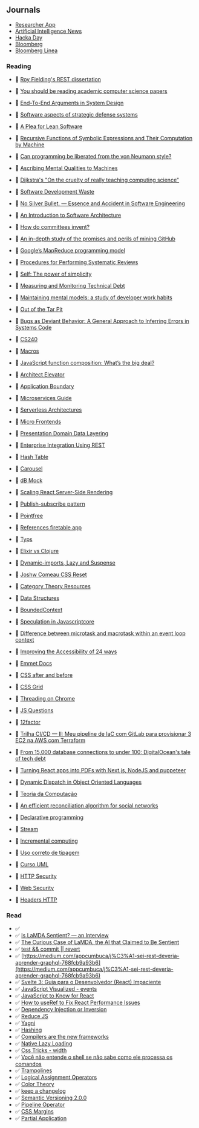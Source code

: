 ## Journals

- [Researcher App](https://www.researcher-app.com/)
- [Artificial Intelligence News](https://www.sciencedaily.com/news/computers_math/artificial_intelligence/)
- [Hacka Day](https://hackaday.com/)
- [Bloomberg](https://www.bloomberg.com/)
- [Bloomberg Linea](https://www.bloomberglinea.com/?noredirect)

### Reading

- 📙 [Roy Fielding's REST dissertation](https://www.ics.uci.edu/~fielding/pubs/dissertation/rest_arch_style.htm)
- 📙 [You should be reading academic computer science papers](https://stackoverflow.blog/2022/04/07/you-should-be-reading-academic-computer-science-papers/)
- 📙 [End-To-End Arguments in System Design](https://groups.csail.mit.edu/ana/Publications/PubPDFs/End-to-End%20Arguments%20in%20System%20Design.pdf)
- 📙 [Software aspects of strategic defense systems](https://dl.acm.org/doi/10.1145/214956.214961)
- 📙 [A Plea for Lean Software](https://t.co/ktNVPsMb0X)
- 📙 [Recursive Functions of Symbolic Expressions and Their Computation by Machine](https://t.co/bhPYJYCRUc)
- 📙 [Can programming be liberated from the von Neumann style?](https://t.co/NfUIn186rj)
- 📙 [Ascribing Mental Qualities to Machines](https://t.co/KD8cyHFrqJ)
- 📙 [Dijkstra's "On the cruelty of really teaching computing science"](https://t.co/MQOQZ5u1yT)
- 📙 [Software Development Waste ](https://www.researchgate.net/publication/313360479_Software_Development_Waste)
- 📙 [No Silver Bullet. — Essence and Accident in Software Engineering](https://t.co/jWmJBOOxDl)
- 📙 [An Introduction to Software Architecture](http://cs.txstate.edu/~rp31/papers/intro_softarch.pdf)
- 📙 [How do committees invent?](https://www.melconway.com/Home/pdf/committees.pdf)
- 📙 [An in-depth study of the promises and perils of mining GitHub](https://link.springer.com/article/10.1007/s10664-015-9393-5)
- 📙 [Google’s MapReduce programming model](https://www.sciencedirect.com/science/article/pii/S0167642307001281/pdf?md5=5fcc4f2a34e977548ee5b8c46af98f6a&pid=1-s2.0-S0167642307001281-main.pdf)
- 📙 [Procedures for Performing Systematic Reviews](https://www.inf.ufsc.br/~aldo.vw/kitchenham.pdf)
- 📙 [Self: The power of simplicity](https://dl.acm.org/doi/10.1145/38807.38828)
- 📙 [Measuring and Monitoring Technical Debt](https://www.sciencedirect.com/science/article/abs/pii/B9780123855121000025?via%3Dihub)
- 📙 [Maintaining mental models: a study of developer work habits](https://dl.acm.org/doi/10.1145/1134285.1134355)
- 📙 [Out of the Tar Pit](http://curtclifton.net/papers/MoseleyMarks06a.pdf)
- 📙 [Bugs as Deviant Behavior: A General Approach to Inferring Errors in Systems Code](https://t.co/KxYjGUGLJq)
- 📙 [CS240](https://web.stanford.edu/class/cs240/)


- 📙 [Macros](https://en.wikipedia.org/wiki/Macro_(computer_science))
- 📙 [JavaScript function composition: What’s the big deal?](https://jrsinclair.com/articles/2022/javascript-function-composition-whats-the-big-deal/#fn:3)
- 📙 [Architect Elevator](https://martinfowler.com/articles/architect-elevator.html)
- 📙 [Application Boundary](https://martinfowler.com/bliki/ApplicationBoundary.html)
- 📙 [Microservices Guide](https://martinfowler.com/microservices)
- 📙 [Serverless Architectures](https://martinfowler.com/articles/serverless.html)
- 📙 [Micro Frontends](https://martinfowler.com/articles/micro-frontends.html)
- 📙 [Presentation Domain Data Layering](https://martinfowler.com/bliki/PresentationDomainDataLayering.html)
- 📙 [Enterprise Integration Using REST](https://martinfowler.com/articles/enterpriseREST.html)
- 📙 [Hash Table](https://algs4.cs.princeton.edu/34hash/)
- 📙 [Carousel](https://www.youtube.com/watch?v=SGwHpzgqzgk)
- 📙 [dB Mock](https://www.robinwieruch.de/javascript-fake-api)
- 📙 [Scaling React Server-Side Rendering](https://arkwright.github.io/scaling-react-server-side-rendering.html)
- 📙 [Publish-subscribe pattern](https://gabrielschade.github.io/2018/03/12/publish-subscribe.html)
- 📙 [Pointfree](https://lucasmreis.github.io/blog/pointfree-javascript/)
- 📙 [References firetable app](https://github.com/AntlerVC/firetable)
- 📙 [Typs](https://lexi-lambda.github.io/blog/2020/08/13/types-as-axioms-or-playing-god-with-static-types/)
- 📙 [Elixir vs Clojure](https://blog.rentpathcode.com/elixir-vs-clojure-a-high-level-comparison-e5b79537d213)
- 📙 [Dynamic-imports, Lazy and Suspense](https://blog.greenroots.info/understanding-dynamic-imports-lazy-and-suspense-using-react-hooks-ckdfssktb01czpts12krebs1h)
- 📙 [Joshw Comeau CSS Reset](https://www.joshwcomeau.com/css/custom-css-reset/#introduction)
- 📙 [Category Theory Resources](https://github.com/prathyvsh/category-theory-resources)
- 📙 [Data Structures](https://www.freecodecamp.org/learn/coding-interview-prep/data-structures/)
- 📙 [BoundedContext](https://www.martinfowler.com/bliki/BoundedContext.html)
- 📙 [Speculation in Javascriptcore](https://webkit.org/blog/10308/speculation-in-javascriptcore/)
- 📙 [Difference between microtask and macrotask within an event loop context](https://stackoverflow.com/questions/25915634/difference-between-microtask-and-macrotask-within-an-event-loop-context#:~:text=A%20macro%20task%20represents%20some,callbacks%20and%20DOM%20mutation%20changes.)
- 📙 [Improving the Accessibility of 24 ways](https://css-tricks.com/improving-accessibility-24-ways/)
- 📙 [Emmet Docs](https://docs.emmet.io/abbreviations/implicit-names/)
- 📙 [CSS after and before](https://www.freecodecamp.org/news/css-before-and-after-how-to-use-the-content-property/)
- 📙 [CSS Grid](https://www.freecodecamp.org/news/intro-to-css-grid-layout/)
- 📙 [Threading on Chrome](https://chromium.googlesource.com/chromium/src/+/lkgr/docs/threading_and_tasks.md)
- 📙 [JS Questions](https://github.com/lydiahallie/javascript-questions/blob/master/pt-BR/README_pt_BR.md)
- 📙 [12factor](https://12factor.net/)
- 📙 [Trilha CI/CD — II: Meu pipeline de IaC com GitLab para provisionar 3 EC2 na AWS com Terraform](https://amauryborgesouza.medium.com/trilha-ci-cd-ii-meu-pipeline-de-iac-com-gitlab-para-provisionar-3-ec2-na-aws-com-terraform-83ebb0a761a3)
- 📙 [From 15,000 database connections to under 100: DigitalOcean's tale of tech debt](https://www.digitalocean.com/blog/from-15-000-database-connections-to-under-100-digitaloceans-tale-of-tech-debt)
- 📙 [Turning React apps into PDFs with Next.js, NodeJS and puppeteer](https://dev.to/jordykoppen/turning-react-apps-into-pdfs-with-nextjs-nodejs-and-puppeteer-mfi)
- 📙 [Dynamic Dispatch in Object Oriented Languages](https://condor.depaul.edu/ichu/csc447/notes/wk10/Dynamic2.htm)
- 📙 [Teoria da Computação](https://pt.wikipedia.org/wiki/Teoria_da_computa%C3%A7%C3%A3o)
- 📙 [An efficient reconciliation algorithm for social networks](https://arxiv.org/pdf/1307.1690.pdf)
- 📙 [Declarative programming](https://en.wikipedia.org/wiki/Declarative_programming)
- 📙 [Stream](https://en.wikipedia.org/wiki/Stream_(computing))
- 📙 [Incremental computing](https://en.wikipedia.org/wiki/Incremental_computing)
- 📙 [Uso correto de tipagem](https://pt.stackoverflow.com/questions/219211/qual-a-forma-correta-de-usar-os-tipos-float-double-e-decimal)
- 📙 [Curso UML](https://www.youtube.com/watch?v=AlvmnNsZA-s&list=PLQQLGmi9EOFztfRUGuKGOhT8EJxNEnR2k)
- 📙 [HTTP Security](https://javascript.info/clickjacking)
- 📙 [Web Security](https://infosec.mozilla.org/guidelines/web_security)
- 📙 [Headers HTTP](https://developer.mozilla.org/pt-BR/docs/Web/HTTP/Headers)


### Read

- ✅ []()
- ✅ [Is LaMDA Sentient? — an Interview](https://cajundiscordian.medium.com/is-lamda-sentient-an-interview-ea64d916d917)
- ✅ [The Curious Case of LaMDA, the AI that Claimed to Be Sentient](https://www.prindleinstitute.org/2022/06/the-curious-case-of-lamda-the-ai-that-claimed-to-be-sentient/)
- ✅ [test && commit || revert](https://medium.com/@kentbeck_7670/test-commit-revert-870bbd756864)
- ✅ [https://medium.com/appcumbuca/j%C3%A1-sei-rest-deveria-aprender-graphql-768fcb9a93b6](https://medium.com/appcumbuca/j%C3%A1-sei-rest-deveria-aprender-graphql-768fcb9a93b6)
- ✅ [Svelte 3: Guia para o Desenvolvedor (React) Impaciente](https://dev.to/oieduardorabelo/svelte-3-guia-para-o-desenvolvedor-react-impaciente-52i5)
- ✅ [JavaScript Visualized - events](https://dev.to/lydiahallie/javascript-visualized-event-loop-3dif)
- ✅ [JavaScript to Know for React](https://kentcdodds.com/blog/javascript-to-know-for-react?ck_subscriber_id=1078972114)
- ✅ [How to useRef to Fix React Performance Issues](https://dev.to/notsidney/how-to-useref-to-fix-react-performance-issues-e8p)
- ✅ [Dependency Injection or Inversion](https://daedtech.com/dependency-injection-or-inversion/)
- ✅ [Reduce JS](https://dev.to/_bigblind/quick-tip-transform-an-array-into-an-object-using-reduce-2gh6)
- ✅ [Yagni](https://www.martinfowler.com/bliki/Yagni.html)
- ✅ [Hashing](https://www.cs.cmu.edu/~adamchik/15-121/lectures/Hashing/hashing.html)
- ✅ [Compilers are the new frameworks](https://tomdale.net/2017/09/compilers-are-the-new-frameworks/#:~:text=My%20current%20%E2%80%9Cinvestment%20thesis%E2%80%9D%20is,the%20point%20of%20diminishing%20returns.)
- ✅ [Native Lazy Loading](https://addyosmani.com/blog/lazy-loading/)
- ✅ [Css Tricks - width](https://css-tricks.com/almanac/properties/w/width/)
- ✅ [Você não entende o shell se não sabe como ele processa os comandos](https://debxp.org/voce-nao-entende-o-shell-se-nao-sabe-como-ele-processa-os-comandos/)
- ✅ [Trampolines](https://blog.logrocket.com/using-trampolines-to-manage-large-recursive-loops-in-javascript-d8c9db095ae3/)
- ✅ [Logical Assignment Operators](https://2ality.com/2020/06/logical-assignment-operators.html)
- ✅ [Color Theory](https://tallys.github.io/color-theory/)
- ✅ [keep a changelog](https://keepachangelog.com/en/1.0.0/)
- ✅ [Semantic Versioning 2.0.0](https://semver.org/)
- ✅ [Pipeline Operator](https://github.com/tc39/proposal-pipeline-operator)
- ✅ [CSS Margins](https://css-tricks.com/almanac/properties/m/margin/)
- ✅ [Partial Application](https://medium.com/better-programming/functional-programming-currying-vs-partial-application-53b8b05c73e3)